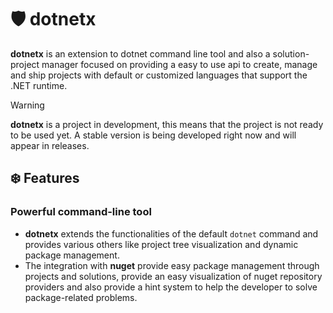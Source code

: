 # 🛡 dotnetx

**dotnetx** is an extension to dotnet command line tool and also a solution-project manager focused on providing a easy to use api to create, manage and ship projects with default or customized languages that support the .NET runtime.

> [!WARNING]
>
> **dotnetx** is a project in development, this means that the project is not ready to be used yet. A stable version is being developed right now and will appear in releases.

## ❄️ Features

### Powerful command-line tool

- **dotnetx** extends the functionalities of the default `dotnet` command and provides various others like project tree visualization and dynamic package management. 
- The integration with **nuget** provide easy package management through projects and solutions, provide an easy visualization of nuget repository providers and also provide a hint system to help the developer to solve package-related problems.
 
### 
 
